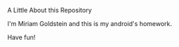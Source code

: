 A Little About this Repository

I'm Miriam Goldstein and this is my android's homework. 

Have fun!
